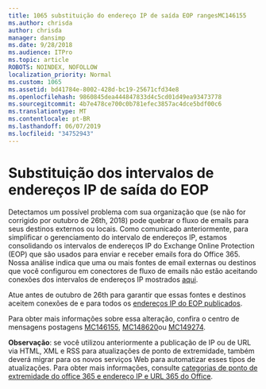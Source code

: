```yaml
---
title: 1065 substituição do endereço IP de saída EOP rangesMC146155
ms.author: chrisda
author: chrisda
manager: dansimp
ms.date: 9/28/2018
ms.audience: ITPro
ms.topic: article
ROBOTS: NOINDEX, NOFOLLOW
localization_priority: Normal
ms.custom: 1065
ms.assetid: bd41784e-8002-428d-bc19-25671cfd34e8
ms.openlocfilehash: 9860845dea444847833d4c5cd01d49ea93473778
ms.sourcegitcommit: 4b7e478ce700c0b781efec3857ac4dce5bdf00c6
ms.translationtype: MT
ms.contentlocale: pt-BR
ms.lasthandoff: 06/07/2019
ms.locfileid: "34752943"
---
```

# <a name="deprecation-of-eop-outbound-ip-address-ranges"></a>Substituição dos intervalos de endereços IP de saída do EOP

Detectamos um possível problema com sua organização que (se não for corrigido por outubro de 26th, 2018) pode quebrar o fluxo de emails para seus destinos externos ou locais. Como comunicado anteriormente, para simplificar o gerenciamento do intervalo de endereços IP, estamos consolidando os intervalos de endereços IP do Exchange Online Protection (EOP) que são usados para enviar e receber emails fora do Office 365. Nossa análise indica que uma ou mais fontes de email externas ou destinos que você configurou em conectores de fluxo de emails não estão aceitando conexões dos intervalos de endereços IP mostrados [aqui](https://docs.microsoft.com/office365/SecurityCompliance/eop/exchange-online-protection-ip-addresses).

Atue antes de outubro de 26th para garantir que essas fontes e destinos aceitem conexões de e para todos os [endereços IP do EOP publicados](https://docs.microsoft.com/office365/SecurityCompliance/eop/exchange-online-protection-ip-addresses).

Para obter mais informações sobre essa alteração, confira o centro de mensagens postagens [MC146155](https://portal.office.com/AdminPortal/home?switchtomodern=true#/MessageCenter?id=MC146155), [MC148620](https://portal.office.com/AdminPortal/home?switchtomodern=true#/MessageCenter?id=MC148620)ou [MC149274](https://portal.office.com/AdminPortal/home?switchtomodern=true#/MessageCenter?id=MC149274).

**Observação**: se você utilizou anteriormente a publicação de IP ou de URL via HTML, XML e RSS para atualizações de ponto de extremidade, também deverá migrar para os novos serviços Web para automatizar esses tipos de atualizações. Para obter mais informações, consulte [categorias de ponto de extremidade do office 365 e endereço IP e URL 365 do Office](https://techcommunity.microsoft.com/t5/Office-365-Blog/Announcing-Office-365-endpoint-categories-and-Office-365-IP/ba-p/177638).
